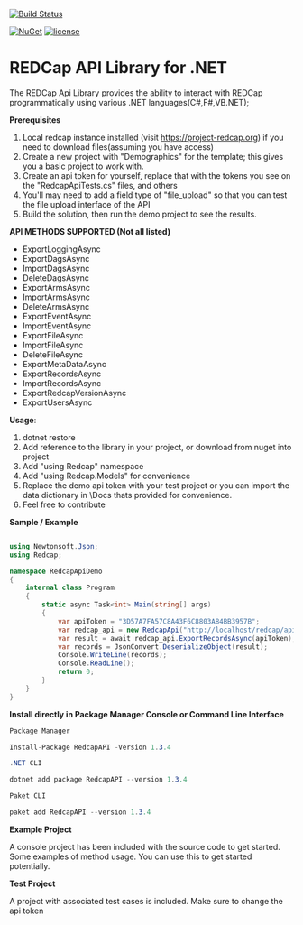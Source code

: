 [![Build Status](https://dev.azure.com/cctrbic/redcap-api/_apis/build/status/redcap-api?branchName=master)](https://dev.azure.com/cctrbic/redcap-api/_build/latest?definitionId=122&branchName=master)

[![NuGet](https://img.shields.io/nuget/dt/RedcapApi.svg?style=for-the-badge)](https://www.nuget.org/packages/RedcapAPI) 
[![license](https://img.shields.io/github/license/mashape/apistatus.svg?style=for-the-badge)](https://github.com/cctrbic/redcap-api/blob/master/LICENSE.md)

# REDCap API Library for .NET
The REDCap Api Library provides the ability to interact with REDCap programmatically using various .NET languages(C#,F#,VB.NET);

__Prerequisites__
1.  Local redcap instance installed (visit https://project-redcap.org) if you need to download files(assuming you have access)
2.  Create a new project with "Demographics" for the template; this gives you a basic project to work with.
3.  Create an api token for yourself, replace that with the tokens you see on the "RedcapApiTests.cs" files, and others
4.  You'll may need to add a field type of "file_upload" so that you can test the file upload interface of the API
5.  Build the solution, then run the demo project to see the results.

__API METHODS SUPPORTED (Not all listed)__
* ExportLoggingAsync
* ExportDagsAsync
* ImportDagsAsync
* DeleteDagsAsync
* ExportArmsAsync
* ImportArmsAsync
* DeleteArmsAsync
* ExportEventAsync
* ImportEventAsync  
* ExportFileAsync
* ImportFileAsync
* DeleteFileAsync
* ExportMetaDataAsync
* ExportRecordsAsync
* ImportRecordsAsync
* ExportRedcapVersionAsync
* ExportUsersAsync

__Usage__:

1. dotnet restore
2. Add reference to the library in your project, or download from nuget into project
3. Add "using Redcap" namespace
4. Add "using Redcap.Models" for convenience
5. Replace the demo api token with your test project or you can import the data dictionary in \Docs
thats provided for convenience.
6. Feel free to contribute 

__Sample / Example__
```C# 

using Newtonsoft.Json;
using Redcap;

namespace RedcapApiDemo
{
    internal class Program
    {
        static async Task<int> Main(string[] args)
        {
            var apiToken = "3D57A7FA57C8A43F6C8803A84BB3957B";
            var redcap_api = new RedcapApi("http://localhost/redcap/api/");
            var result = await redcap_api.ExportRecordsAsync(apiToken);
            var records = JsonConvert.DeserializeObject(result);
            Console.WriteLine(records);
            Console.ReadLine();
            return 0;
        }
    }
}


```

__Install directly in Package Manager Console or Command Line Interface__
```C#
Package Manager

Install-Package RedcapAPI -Version 1.3.4

```

```C#
.NET CLI

dotnet add package RedcapAPI --version 1.3.4

 ```

```C#
Paket CLI

paket add RedcapAPI --version 1.3.4

```

__Example Project__

A console project has been included with the source code to get started. Some examples of method usage. You can use this to get started potentially.

__Test Project__

A project with associated test cases is included. Make sure to change the api token
